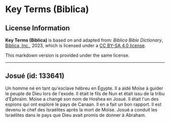 # Key Terms (Biblica)

## License Information

**Key Terms (Biblica)** is based on and adapted from: _Biblica Bible Dictionary_, [Biblica, Inc.](https://www.biblica.com/), 2023, which is licensed under a [CC BY-SA 4.0 license](https://creativecommons.org/licenses/by-sa/4.0/legalcode.en).

This markdown version is provided under the same license.



--------------------------------

## Josué (id: 133641)

Un homme né en tant qu'esclave hébreu en Égypte. Il a aidé Moïse à guider le peuple de Dieu lors de l'exode. Il était le fils de Nun et était issu de la tribu d'Éphraïm. Moïse a changé son nom de Hoshea en Josué. Il était l'un des espions qui ont exploré le pays de Canaan. Il en a fait un bon rapport. Il est devenu le chef des Israélites après la mort de Moïse. Josué a conduit les Israélites dans le pays que Dieu avait promis de donner à Abraham.


